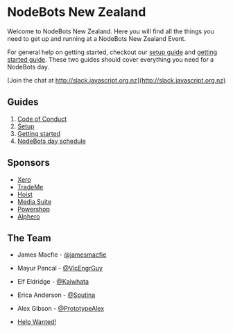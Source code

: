 NodeBots New Zealand
=======

Welcome to NodeBots New Zealand. Here you will find all the things you need to get up and running at a NodeBots New Zealand Event.

For general help on getting started, checkout our [setup guide](setup.md) and [getting started guide](guides/getting-started.md#getting-started). These two guides should cover everything you need for a NodeBots day.

[Join the chat at http://slack.javascript.org.nz](http://slack.javascript.org.nz)


## Guides
1. [Code of Conduct](code-of-conduct.md)
2. [Setup](setup.md)
3. [Getting started](guides/getting-started.md#getting-started)
4. [NodeBots day schedule](guides/nodebots-day-schedule.md)

## Sponsors
* [Xero](http://www.xero.co.nz)
* [TradeMe](http://www.trademe.co.nz)
* [Hoist](http://www.hoistapps.com)
* [Media Suite](http://www.mediasuite.co.nz)
* [Powershop](http://www.powershop.com)
* [Alphero](http://www.alphero.com)

## The Team
- James Macfie - [@jamesmacfie](https://twitter.com/jamesmacfie)
- Mayur Pancal - [@VicEngrGuy](https://twitter.com/VicEngrGuy)
- Elf Eldridge - [@Kaiwhata](https://twitter.com/Kaiwhata)
- Erica Anderson - [@Sputina](https://twitter.com/Sputina)
- Alex Gibson - [@PrototypeAlex](https://twitter.com/PrototypeAlex)

- [Help Wanted!](mailto:darth.gibson@gmail.com)

